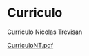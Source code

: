 # Curriculo
Curriculo Nicolas Trevisan

[CurriculoNT.pdf](https://github.com/Nikooooh/Curriculo/files/14860047/CurriculoNT.pdf)
